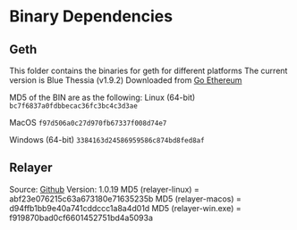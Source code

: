 Binary Dependencies
===================

Geth
----

This folder contains the binaries for geth for different platforms
The current version is Blue Thessia (v1.9.2)
Downloaded from [Go Ethereum](https://geth.ethereum.org/downloads/)

MD5 of the BIN are as the following:
Linux (64-bit)
`bc7f6837a0fdbbecac36fc3bc4c3d3ae`

MacOS
`f97d506a0c27d970fb67337f008d74e7`

Windows (64-bit)
`3384163d24586959586c874bd8fed8af`


Relayer
-------

Source: [Github](https://www.github.com/syscoin/relayer/)
Version: 1.0.19
MD5 (relayer-linux) = abf23e076215c63a673180e71635235b
MD5 (relayer-macos) = d94ffb1bb9e40a741cddccc1a8a4d01d
MD5 (relayer-win.exe) = f919870bad0cf6601452751bd4a5093a
